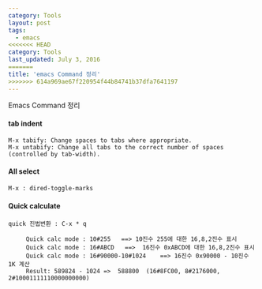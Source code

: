 ```yaml
---
category: Tools
layout: post
tags:
  - emacs
<<<<<<< HEAD
category: Tools
last_updated: July 3, 2016
=======
title: 'emacs Command 정리'
>>>>>>> 614a969ae67f220954f44b84741b37dfa7641197
---
```

Emacs Command 정리

#### tab indent
	M-x tabify: Change spaces to tabs where appropriate.
	M-x untabify: Change all tabs to the correct number of spaces (controlled by tab-width).

#### All select
	M-x : dired-toggle-marks


#### Quick calculate
```
quick 진법변환 : C-x * q 

	 Quick calc mode : 10#255   ==> 10진수 255에 대한 16,8,2진수 표시
	 Quick calc mode : 16#ABCD   ==>  16진수 0xABCD에 대한 16,8,2진수 표시
	 Quick calc mode : 16#90000-10#1024    ==> 16진수 0x90000 - 10진수 1K 계산
	 Result: 589824 - 1024 =>  588800  (16#8FC00, 8#2176000, 2#10001111110000000000)
```
